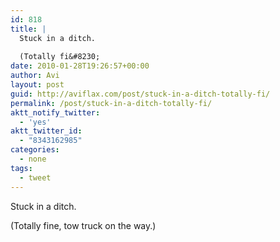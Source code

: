 ```yaml
---
id: 818
title: |
  Stuck in a ditch.
  
  (Totally fi&#8230;
date: 2010-01-28T19:26:57+00:00
author: Avi
layout: post
guid: http://aviflax.com/post/stuck-in-a-ditch-totally-fi/
permalink: /post/stuck-in-a-ditch-totally-fi/
aktt_notify_twitter:
  - 'yes'
aktt_twitter_id:
  - "8343162985"
categories:
  - none
tags:
  - tweet
---
```

Stuck in a ditch.

(Totally fine, tow truck on the way.)